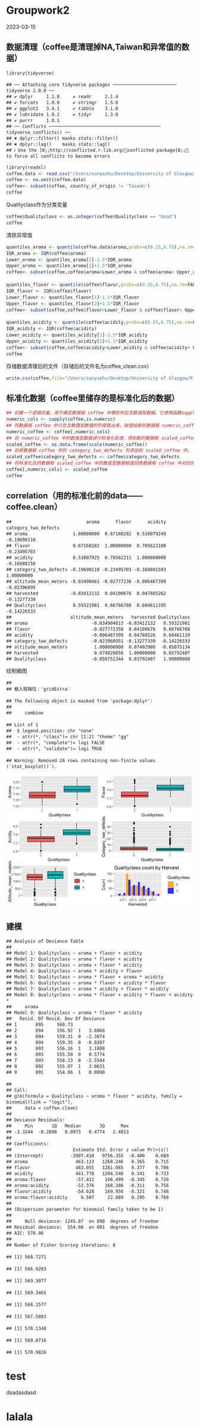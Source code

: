 Groupwork2
================
2023-03-15

## 数据清理（coffee是清理掉NA,Taiwan和异常值的数据）

``` r
library(tidyverse)
```

    ## ── Attaching core tidyverse packages ──────────────────────── tidyverse 2.0.0 ──
    ## ✔ dplyr     1.1.0     ✔ readr     2.1.4
    ## ✔ forcats   1.0.0     ✔ stringr   1.5.0
    ## ✔ ggplot2   3.4.1     ✔ tibble    3.1.8
    ## ✔ lubridate 1.9.2     ✔ tidyr     1.3.0
    ## ✔ purrr     1.0.1     
    ## ── Conflicts ────────────────────────────────────────── tidyverse_conflicts() ──
    ## ✖ dplyr::filter() masks stats::filter()
    ## ✖ dplyr::lag()    masks stats::lag()
    ## ℹ Use the ]8;;http://conflicted.r-lib.org/conflicted package]8;; to force all conflicts to become errors

``` r
library(readxl)
coffee.data <- read.csv("/Users/sunyazhu/Desktop/University of Glasgow/R program/AllDatasetsR/coffee.csv")
coffee <- na.omit(coffee.data)
coffee<- subset(coffee, country_of_origin != 'Taiwan')
coffee
```

Qualityclass作为分类变量

``` r
coffee$Qualityclass <- as.integer(coffee$Qualityclass == "Good")
coffee
```

清除异常值

``` r
quantiles_aroma <- quantile(coffee.data$aroma,probs=c(0.25,0.75),na.rm=FALSE)
IQR_aroma <- IQR(coffee$aroma)
Lower_aroma <- quantiles_aroma[1]-1.5*IQR_aroma
Upper_aroma <- quantiles_aroma[2]+1.5*IQR_aroma
coffee<- subset(coffee,coffee$aroma>Lower_aroma & coffee$aroma< Upper_aroma)

quantiles_flavor <- quantile(coffee$flavor,probs=c(0.25,0.75),na.rm=FALSE)
IQR_flavor <- IQR(coffee$flavor)
Lower_flavor <- quantiles_flavor[1]-1.5*IQR_flavor
Upper_flavor <- quantiles_flavor[2]+1.5*IQR_flavor
coffee<- subset(coffee,coffee$flavor>Lower_flavor & coffee$flavor< Upper_flavor)

quantiles_acidity <- quantile(coffee$acidity,probs=c(0.25,0.75),na.rm=FALSE)
IQR_acidity <- IQR(coffee$acidity)
Lower_acidity <- quantiles_acidity[1]-1.5*IQR_acidity
Upper_acidity <- quantiles_acidity[2]+1.5*IQR_acidity
coffee<- subset(coffee,coffee$acidity>Lower_acidity & coffee$acidity< Upper_acidity)
coffee
```

存储数据清理后的文件（存储后的文件名为coffee_clean.csv）

``` r
write.csv(coffee,file="/Users/sunyazhu/Desktop/University of Glasgow/R program/AllDatasetsR/coffee_clean.csv",row.names=FALSE)
```

## 标准化数据（coffee里储存的是标准化后的数据）

``` r
## 创建一个逻辑向量，用于确定数据框 coffee 中哪些列包含数值型数据。它使用函数sapply判断每个列的数据类型是否为数值型。
numeric_cols <- sapply(coffee,is.numeric)
## 将数据框 coffee 中只包含数值型数据的列提取出来，赋值给新的数据框 numeric_coffee
numeric_coffee <- coffee[,numeric_cols]
## 将 numeric_coffee 中的数值型数据进行标准化处理，得到新的数据框 scaled_coffee。标准化处理是为了将不同变量的数据范围转化为相同的尺度，方便进行比较。
scaled_coffee <- as.data.frame(scale(numeric_coffee))
## 将原数据框 coffee 中的 category_two_defects 列添加到 scaled_coffee 中。
scaled_coffee$category_two_defects <- coffee$category_two_defects
## 将标准化后的数据框 scaled_coffee 中的数值型数据赋值回原数据框 coffee 中对应的列，覆盖原来的数据。
coffee[,numeric_cols] <- scaled_coffee
coffee
```

## correlation（用的标准化前的data——coffee.clean）

    ##                            aroma      flavor      acidity category_two_defects
    ## aroma                 1.00000000  0.67160282  0.538079249          -0.19698110
    ## flavor                0.67160282  1.00000000  0.705622108          -0.23495703
    ## acidity               0.53807925  0.70562211  1.000000000          -0.16888150
    ## category_two_defects -0.19698110 -0.23495703 -0.168881503           1.00000000
    ## altitude_mean_meters -0.03490461 -0.02777236 -0.006467399          -0.02396095
    ## harvested            -0.03412132  0.04100676  0.047885262          -0.13277330
    ## Qualityclass          0.59321981  0.66766788  0.604611195          -0.14226533
    ##                      altitude_mean_meters   harvested Qualityclass
    ## aroma                        -0.034904613 -0.03412132   0.59321981
    ## flavor                       -0.027772358  0.04100676   0.66766788
    ## acidity                      -0.006467399  0.04788526   0.60461119
    ## category_two_defects         -0.023960951 -0.13277330  -0.14226533
    ## altitude_mean_meters          1.000000000  0.07402986  -0.05075134
    ## harvested                     0.074029856  1.00000000   0.03792407
    ## Qualityclass                 -0.050751344  0.03792407   1.00000000

绘制箱图

    ## 
    ## 载入程辑包：'gridExtra'

    ## The following object is masked from 'package:dplyr':
    ## 
    ##     combine

    ## List of 1
    ##  $ legend.position: chr "none"
    ##  - attr(*, "class")= chr [1:2] "theme" "gg"
    ##  - attr(*, "complete")= logi FALSE
    ##  - attr(*, "validate")= logi TRUE

    ## Warning: Removed 24 rows containing non-finite values (`stat_boxplot()`).

![](Group15_files/figure-gfm/unnamed-chunk-6-1.png)<!-- -->

## 建模

    ## Analysis of Deviance Table
    ## 
    ## Model 1: Qualityclass ~ aroma + flavor + acidity
    ## Model 2: Qualityclass ~ aroma * flavor + acidity
    ## Model 3: Qualityclass ~ aroma + flavor * acidity
    ## Model 4: Qualityclass ~ aroma * acidity + flavor
    ## Model 5: Qualityclass ~ aroma * flavor + aroma * acidity
    ## Model 6: Qualityclass ~ aroma * flavor + acidity * flavor
    ## Model 7: Qualityclass ~ aroma * acidity + flavor * acidity
    ## Model 8: Qualityclass ~ aroma * flavor + acidity * flavor + acidity * 
    ##     aroma
    ## Model 9: Qualityclass ~ aroma * flavor * acidity
    ##   Resid. Df Resid. Dev Df Deviance
    ## 1       895     560.73            
    ## 2       894     556.92  1   3.8068
    ## 3       894     559.31  0  -2.3874
    ## 4       894     559.35  0  -0.0387
    ## 5       893     556.16  1   3.1888
    ## 6       893     555.58  0   0.5774
    ## 7       893     558.13  0  -2.5544
    ## 8       892     555.07  1   3.0631
    ## 9       891     554.98  1   0.0890

    ## 
    ## Call:
    ## glm(formula = Qualityclass ~ aroma * flavor * acidity, family = binomial(link = "logit"), 
    ##     data = coffee.clean)
    ## 
    ## Deviance Residuals: 
    ##     Min       1Q   Median       3Q      Max  
    ## -3.3244  -0.2890   0.0973   0.4774   2.4013  
    ## 
    ## Coefficients:
    ##                       Estimate Std. Error z value Pr(>|z|)
    ## (Intercept)          -3907.418   9756.355  -0.400    0.689
    ## aroma                  463.113   1268.246   0.365    0.715
    ## flavor                 483.055   1281.085   0.377    0.706
    ## acidity                441.778   1294.546   0.341    0.733
    ## aroma:flavor           -57.411    166.499  -0.345    0.730
    ## aroma:acidity          -52.376    168.286  -0.311    0.756
    ## flavor:acidity         -54.628    169.950  -0.321    0.748
    ## aroma:flavor:acidity     6.507     22.089   0.295    0.768
    ## 
    ## (Dispersion parameter for binomial family taken to be 1)
    ## 
    ##     Null deviance: 1245.07  on 898  degrees of freedom
    ## Residual deviance:  554.98  on 891  degrees of freedom
    ## AIC: 570.98
    ## 
    ## Number of Fisher Scoring iterations: 8

    ## [1] 568.7271

    ## [1] 566.9203

    ## [1] 569.3077

    ## [1] 569.3465

    ## [1] 568.1577

    ## [1] 567.5803

    ## [1] 570.1348

    ## [1] 569.0716

    ## [1] 570.9826

# test
dsadasdasd

# lalala